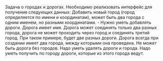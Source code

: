 Задача о городах и дорогах. 
Необходимо реализовать интерфейс для получения следующих данных: Добавить новый город (город определяется по имени и координатам), может быть два города с одним именем, но разными координатами. - Нужно уметь добавлять дороги. Дорога имеет имя. Дорога может соединять только два разных города, дорога не может проходить через город и соединять третий город. При таком примере, будет две разных дороги. Дорога всегда при создании имеет два города, между которыми она проведена. Не может быть дорога без городов. Надо уметь удалять дороги и города. Надо уметь получить по городу дороги, которые из этого города ведут.
